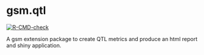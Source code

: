 # gsm.qtl
<!-- badges: start -->
[![R-CMD-check](https://github.com/Gilead-BioStats/gsm.qtl/actions/workflows/R-CMD-check.yaml/badge.svg)](https://github.com/Gilead-BioStats/gsm.qtl/actions/workflows/R-CMD-check.yaml)
<!-- badges: end -->

A gsm extension package to create QTL metrics and produce an html report and shiny application.
